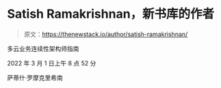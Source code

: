 # Satish Ramakrishnan，新书库的作者

> 原文：<https://thenewstack.io/author/satish-ramakrishnan/>

多云业务连续性架构师指南

2022 年 3 月 1 日上午 8 点 52 分

萨蒂什·罗摩克里希南